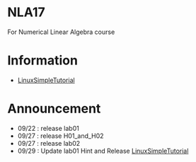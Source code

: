 # NLA17
For Numerical Linear Algebra course
# Information
* [LinuxSimpleTutorial](LinuxSimpleTutorial.md)
# Announcement
- 09/22 : release lab01
- 09/27 : release H01_and_H02
- 09/27 : release lab02
- 09/29 : Update lab01 Hint and Release [LinuxSimpleTutorial](LinuxSimpleTutorial.md)